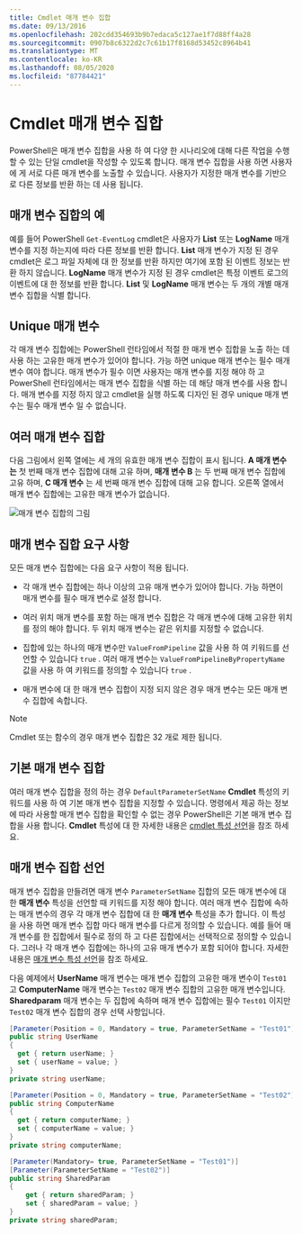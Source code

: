 ```yaml
---
title: Cmdlet 매개 변수 집합
ms.date: 09/13/2016
ms.openlocfilehash: 202cdd354693b9b7edaca5c127ae1f7d88ff4a28
ms.sourcegitcommit: 0907b8c6322d2c7c61b17f8168d53452c8964b41
ms.translationtype: MT
ms.contentlocale: ko-KR
ms.lasthandoff: 08/05/2020
ms.locfileid: "87784421"
---
```

# <a name="cmdlet-parameter-sets"></a>Cmdlet 매개 변수 집합

PowerShell은 매개 변수 집합을 사용 하 여 다양 한 시나리오에 대해 다른 작업을 수행할 수 있는 단일 cmdlet을 작성할 수 있도록 합니다. 매개 변수 집합을 사용 하면 사용자에 게 서로 다른 매개 변수를 노출할 수 있습니다. 사용자가 지정한 매개 변수를 기반으로 다른 정보를 반환 하는 데 사용 됩니다.

## <a name="examples-of-parameter-sets"></a>매개 변수 집합의 예

예를 들어 PowerShell `Get-EventLog` cmdlet은 사용자가 **List** 또는 **LogName** 매개 변수를 지정 하는지에 따라 다른 정보를 반환 합니다. **List** 매개 변수가 지정 된 경우 cmdlet은 로그 파일 자체에 대 한 정보를 반환 하지만 여기에 포함 된 이벤트 정보는 반환 하지 않습니다. **LogName** 매개 변수가 지정 된 경우 cmdlet은 특정 이벤트 로그의 이벤트에 대 한 정보를 반환 합니다. **List** 및 **LogName** 매개 변수는 두 개의 개별 매개 변수 집합을 식별 합니다.

## <a name="unique-parameter"></a>Unique 매개 변수

각 매개 변수 집합에는 PowerShell 런타임에서 적절 한 매개 변수 집합을 노출 하는 데 사용 하는 고유한 매개 변수가 있어야 합니다. 가능 하면 unique 매개 변수는 필수 매개 변수 여야 합니다. 매개 변수가 필수 이면 사용자는 매개 변수를 지정 해야 하 고 PowerShell 런타임에서는 매개 변수 집합을 식별 하는 데 해당 매개 변수를 사용 합니다. 매개 변수를 지정 하지 않고 cmdlet을 실행 하도록 디자인 된 경우 unique 매개 변수는 필수 매개 변수 일 수 없습니다.

## <a name="multiple-parameter-sets"></a>여러 매개 변수 집합

다음 그림에서 왼쪽 열에는 세 개의 유효한 매개 변수 집합이 표시 됩니다. **A 매개 변수는** 첫 번째 매개 변수 집합에 대해 고유 하며, **매개 변수 B** 는 두 번째 매개 변수 집합에 고유 하며, **C 매개 변수** 는 세 번째 매개 변수 집합에 대해 고유 합니다. 오른쪽 열에서 매개 변수 집합에는 고유한 매개 변수가 없습니다.

![매개 변수 집합의 그림](media/cmdlet-parameter-sets/ps-parametersets.gif)

## <a name="parameter-set-requirements"></a>매개 변수 집합 요구 사항

모든 매개 변수 집합에는 다음 요구 사항이 적용 됩니다.

- 각 매개 변수 집합에는 하나 이상의 고유 매개 변수가 있어야 합니다. 가능 하면이 매개 변수를 필수 매개 변수로 설정 합니다.

- 여러 위치 매개 변수를 포함 하는 매개 변수 집합은 각 매개 변수에 대해 고유한 위치를 정의 해야 합니다. 두 위치 매개 변수는 같은 위치를 지정할 수 없습니다.

- 집합에 있는 하나의 매개 변수만 `ValueFromPipeline` 값을 사용 하 여 키워드를 선언할 수 있습니다 `true` .
  여러 매개 변수는 `ValueFromPipelineByPropertyName` 값을 사용 하 여 키워드를 정의할 수 있습니다 `true` .

- 매개 변수에 대 한 매개 변수 집합이 지정 되지 않은 경우 매개 변수는 모든 매개 변수 집합에 속합니다.

> [!NOTE]
> Cmdlet 또는 함수의 경우 매개 변수 집합은 32 개로 제한 됩니다.

## <a name="default-parameter-sets"></a>기본 매개 변수 집합

여러 매개 변수 집합을 정의 하는 경우 `DefaultParameterSetName` **Cmdlet** 특성의 키워드를 사용 하 여 기본 매개 변수 집합을 지정할 수 있습니다. 명령에서 제공 하는 정보에 따라 사용할 매개 변수 집합을 확인할 수 없는 경우 PowerShell은 기본 매개 변수 집합을 사용 합니다. **Cmdlet** 특성에 대 한 자세한 내용은 [cmdlet 특성 선언](./cmdlet-attribute-declaration.md)을 참조 하세요.

## <a name="declaring-parameter-sets"></a>매개 변수 집합 선언

매개 변수 집합을 만들려면 매개 변수 `ParameterSetName` 집합의 모든 매개 변수에 대 한 **매개 변수** 특성을 선언할 때 키워드를 지정 해야 합니다. 여러 매개 변수 집합에 속하는 매개 변수의 경우 각 매개 변수 집합에 대 한 **매개 변수** 특성을 추가 합니다. 이 특성을 사용 하면 매개 변수 집합 마다 매개 변수를 다르게 정의할 수 있습니다. 예를 들어 매개 변수를 한 집합에서 필수로 정의 하 고 다른 집합에서는 선택적으로 정의할 수 있습니다. 그러나 각 매개 변수 집합에는 하나의 고유 매개 변수가 포함 되어야 합니다. 자세한 내용은 [매개 변수 특성 선언](parameter-attribute-declaration.md)을 참조 하세요.

다음 예제에서 **UserName** 매개 변수는 매개 변수 집합의 고유한 매개 변수이 `Test01` 고 **ComputerName** 매개 변수는 `Test02` 매개 변수 집합의 고유한 매개 변수입니다. **Sharedparam** 매개 변수는 두 집합에 속하며 매개 변수 집합에는 필수 `Test01` 이지만 `Test02` 매개 변수 집합의 경우 선택 사항입니다.

```csharp
[Parameter(Position = 0, Mandatory = true, ParameterSetName = "Test01")]
public string UserName
{
  get { return userName; }
  set { userName = value; }
}
private string userName;

[Parameter(Position = 0, Mandatory = true, ParameterSetName = "Test02")]
public string ComputerName
{
  get { return computerName; }
  set { computerName = value; }
}
private string computerName;

[Parameter(Mandatory= true, ParameterSetName = "Test01")]
[Parameter(ParameterSetName = "Test02")]
public string SharedParam
{
    get { return sharedParam; }
    set { sharedParam = value; }
}
private string sharedParam;
```
